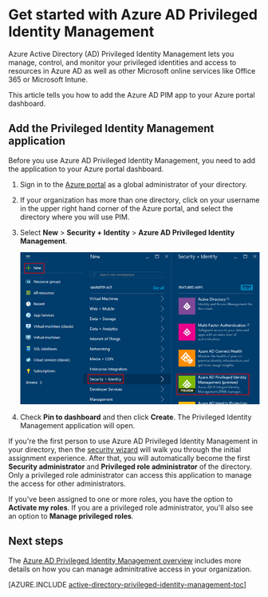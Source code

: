 <properties
   pageTitle="Get started with Azure AD Privileged Identity Management | Microsoft Azure"
   description="Learn how to manage privileged identities with the Azure Active Directory Privileged Identity Management application in Azure portal."
   services="active-directory"
   documentationCenter=""
   authors="kgremban"
   manager="femila"
   editor=""/>

<tags
   ms.service="active-directory"
   ms.devlang="na"
   ms.topic="get-started-article"
   ms.tgt_pltfrm="na"
   ms.workload="identity"
   ms.date="06/29/2016"
   ms.author="kgremban"/>

# Get started with Azure AD Privileged Identity Management


Azure Active Directory (AD) Privileged Identity Management lets you manage, control, and monitor your privileged identities and access to resources in Azure AD as well as other Microsoft online services like Office 365 or Microsoft Intune.  

This article tells you how to add the Azure AD PIM app to your Azure portal dashboard.

## Add the Privileged Identity Management application

Before you use Azure AD Privileged Identity Management, you need to add the application to your Azure portal dashboard.

1. Sign in to the [Azure portal](https://portal.azure.com/) as a global administrator of your directory.
2. If your organization has more than one directory, click on your username in the upper right hand corner of the Azure portal, and select the directory where you will use PIM.
3. Select **New** > **Security + Identity** > **Azure AD Privileged Identity Management**.

    ![Enable PIM in the portal][1]

4. Check **Pin to dashboard** and then click **Create**. The Privileged Identity Management application will open.


If you're the first person to use Azure AD Privileged Identity Management in your directory, then the [security wizard](active-directory-privileged-identity-management-security-wizard.md) will walk you through the initial assignment experience. After that, you will automatically become the first **Security administrator** and **Privileged role administrator** of the directory. Only a privileged role administrator can access this application to manage the access for other administrators.  

If you've been assigned to one or more roles, you have the option to **Activate my roles**. If you are a privileged role administrator, you'll also see an option to **Manage privileged roles**.  


<!--Every topic should have next steps and links to the next logical set of content to keep the customer engaged-->
## Next steps

The [Azure AD Privileged Identity Management overview](active-directory-privileged-identity-management-configure.md) includes more details on how you can manage adminitrative access in your organization.

[AZURE.INCLUDE [active-directory-privileged-identity-management-toc](../../includes/active-directory-privileged-identity-management-toc.md)]

<!--Image references-->

[1]: ./media/active-directory-privileged-identity-management-configure/PIM_EnablePim.png

